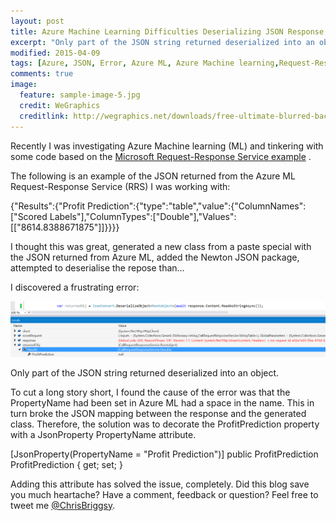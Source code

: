 ```yaml
---
layout: post
title: Azure Machine Learning Difficulties Deserializing JSON Response
excerpt: "Only part of the JSON string returned deserialized into an object. "
modified: 2015-04-09
tags: [Azure, JSON, Error, Azure ML, Azure Machine learning,Request-Response Service, RRS ]
comments: true
image:
  feature: sample-image-5.jpg
  credit: WeGraphics
  creditlink: http://wegraphics.net/downloads/free-ultimate-blurred-background-pack/
---
```


Recently I was investigating Azure Machine learning (ML) and tinkering with some code based on the [Microsoft Request-Response Service example](http://azure.microsoft.com/en-gb/documentation/articles/machine-learning-consume-web-services/) . 


The following is an example of the JSON returned from the Azure ML Request-Response Service (RRS) I was working with: 


{"Results":{"Profit Prediction":{"type":"table","value":{"ColumnNames":["Scored Labels"],"ColumnTypes":["Double"],"Values":[["8614.8388671875"]]}}}}


I thought this was great, generated a new class from a paste special with the JSON returned from Azure ML, added the Newton JSON package, attempted to deserialise the repose than… 

I discovered a frustrating error:

![Error ocurrs when deserializing the returned JSON string into an object](/images/2015-04-09_11-29-11-compressor.png)

Only part of the JSON string returned deserialized into an object. 

To cut a long story short, I found the cause of the error was that the PropertyName had been set in Azure ML had a space in the name. This in turn broke the JSON mapping between the response and the generated class. Therefore, the solution was to decorate the ProfitPrediction property with a JsonProperty PropertyName attribute. 



[JsonProperty(PropertyName = "Profit Prediction")]
public ProfitPrediction ProfitPrediction { get; set; }


Adding this attribute has solved the issue, completely.
Did this blog save you much heartache? Have a comment, feedback or question? Feel free to tweet me [@ChrisBriggsy](https://twitter.com/ChrisBriggsy).


